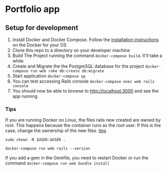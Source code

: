 # Portfolio app

## Setup for development

1. Install Docker and Docker Compose. Follow the
   [installation instructions](https://docs.docker.com/install/) on the Docker
   for your OS
1. Clone this repo to a directory on your developer machine
1. Build The Project running the command `docker-compose build`. It'll take a
   while
1. Create and Migrate the the PostgreSQL database for the project
   `docker-compose run web rake db:create db:migrate`
1. Start application `docker-compose up`
1. You can test accessing Rails console `docker-compose exec web rails console`
1. You should now be able to browse to
   [http://localhost:3000](http://localhost:3000) and see the app running

### Tips

If you are running Docker on Linux, the files rails new created are owned by
root. This happens because the container runs as the root user. If this is the
case, change the ownership of the new files. [tips](https://docs.docker.com/compose/rails/)

`sudo chown -R $USER:$USER .`

`docker-compose run web rails --version`

If you add a gem in the Gemfile, you need to restart Docker or run the command
`docker-compose run web bundle install`

